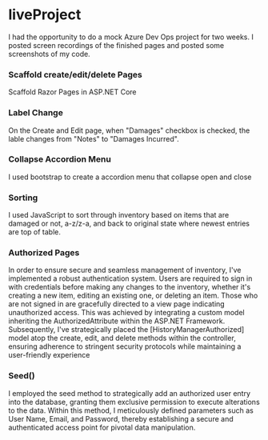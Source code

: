 # liveProject
I had the opportunity to do a mock Azure Dev Ops project for two weeks. I posted screen recordings of the finished pages and posted some screenshots of my code.

<h3>Scaffold create/edit/delete Pages</h3>
Scaffold Razor Pages in ASP.NET Core 

<h3>Label Change</h3>
On the Create and Edit page, when "Damages" checkbox is checked, the lable changes from "Notes" to "Damages Incurred".

<h3>Collapse Accordion Menu</h3>
I used bootstrap to create a accordion menu that collapse open and close

<h3>Sorting</h3>
I used JavaScript to sort through inventory based on items that are damaged or not, a-z/z-a, and back to original state where newest entries are top of table.

<h3>Authorized Pages</h3>
In order to ensure secure and seamless management of inventory, I've implemented a robust authentication system. Users are required to sign in with credentials before making any changes to the inventory, whether it's creating a new item, editing an existing one, or deleting an item. Those who are not signed in are gracefully directed to a view page indicating unauthorized access. This was achieved by integrating a custom model inheriting the AuthorizedAttribute within the ASP.NET Framework. Subsequently, I've strategically placed the [HistoryManagerAuthorized] model atop the create, edit, and delete methods within the controller, ensuring adherence to stringent security protocols while maintaining a user-friendly experience

<h3>Seed()</h3>
I employed the seed method to strategically add an authorized user entry into the database, granting them exclusive permission to execute alterations to the data. Within this method, I meticulously defined parameters such as User Name, Email, and Password, thereby establishing a secure and authenticated access point for pivotal data manipulation.


